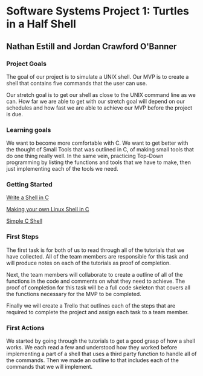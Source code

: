 # Software Systems Project 1: Turtles in a Half Shell
## Nathan Estill and Jordan Crawford O'Banner

### Project Goals
The goal of our project is to simulate a UNIX shell. Our MVP is to create a shell that contains five commands that the user can use.

Our stretch goal is to get our shell as  close to the UNIX command line as we can. How far we are able to get with our stretch goal will depend on our schedules and how fast we are able to achieve our MVP before the project is due.
### Learning goals
We want to become more comfortable with C. We want to get better with the thought of Small Tools that was outlined in C, of making small tools that do one thing really well. In the same vein, practicing Top-Down programming by listing the functions and tools that we have to make, then just implementing each of the tools we need.
### Getting Started

[Write a Shell in C](https://brennan.io/2015/01/16/write-a-shell-in-c/)

[Making your own Linux Shell in C](https://www.geeksforgeeks.org/making-linux-shell-c/)

[Simple C Shell](https://github.com/jmreyes/simple-c-shell)

### First Steps

The first task is for both of us to read through all of the tutorials that we have collected. All of the team members are responsible for this task and will produce notes on each of the tutorials as proof of completion.

Next, the team members will collaborate to create a outline of all of the functions in the code and comments on what they need to achieve. The proof of completion for this task will be a full code skeleton that covers all the functions necessary for the MVP to be completed.

Finally we will create a Trello that outlines each of the steps that are required to complete the project and assign each task to a team member.

### First Actions

We started by going through the tutorials to get a good grasp of how a shell works. We each read a few and understood how they worked before implementing a part of a shell that uses a third party function to handle all of the commands. Then we made an outline to that includes each of the commands that we will implement.
